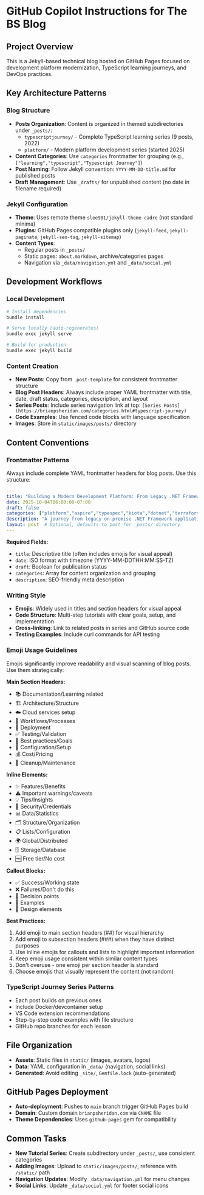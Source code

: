 # GitHub Copilot Instructions for The BS Blog

## Project Overview
This is a Jekyll-based technical blog hosted on GitHub Pages focused on development platform modernization, TypeScript learning journeys, and DevOps practices.

## Key Architecture Patterns

### Blog Structure
- **Posts Organization**: Content is organized in themed subdirectories under `_posts/`:
  - `typescriptjourney/` - Complete TypeScript learning series (9 posts, 2022)
  - `platform/` - Modern platform development series (started 2025)
- **Content Categories**: Use `categories` frontmatter for grouping (e.g., `["learning","typescript","Typescript Journey"]`)
- **Post Naming**: Follow Jekyll convention: `YYYY-MM-DD-title.md` for published posts
- **Draft Management**: Use `_drafts/` for unpublished content (no date in filename required)

### Jekyll Configuration
- **Theme**: Uses remote theme `slee981/jekyll-theme-cadre` (not standard minima)
- **Plugins**: GitHub Pages compatible plugins only (`jekyll-feed`, `jekyll-paginate`, `jekyll-seo-tag`, `jekyll-sitemap`)
- **Content Types**: 
  - Regular posts in `_posts/`
  - Static pages: `about.markdown`, archive/categories pages
  - Navigation via `_data/navigation.yml` and `_data/social.yml`

## Development Workflows

### Local Development
```bash
# Install dependencies
bundle install

# Serve locally (auto-regenerates)
bundle exec jekyll serve

# Build for production
bundle exec jekyll build
```

### Content Creation
- **New Posts**: Copy from `.post-template` for consistent frontmatter structure
- **Blog Post Headers**: Always include proper YAML frontmatter with title, date, draft status, categories, description, and layout
- **Series Posts**: Include series navigation link at top: `[Series Posts](https://brianpsheridan.com/categories.html#typescript-journey)`
- **Code Examples**: Use fenced code blocks with language specification
- **Images**: Store in `static/images/posts/` directory

## Content Conventions

### Frontmatter Patterns
Always include complete YAML frontmatter headers for blog posts. Use this structure:

```yaml
---
title: "Building a Modern Development Platform: From Legacy .NET Framework to Cloud-Native"
date: 2025-10-04T06:00:00-07:00
draft: false
categories: ["platform","aspire","typespec","kiota","dotnet","terraform","modernization","cloud"]
description: "A journey from legacy on-premise .NET Framework applications to a modern, cloud-native platform with standardized tooling, IaC, and developer experience"
layout: post  # Optional, defaults to post for _posts/ directory
---
```

**Required Fields:**
- `title`: Descriptive title (often includes emojis for visual appeal)
- `date`: ISO format with timezone (YYYY-MM-DDTHH:MM:SS-TZ)
- `draft`: Boolean for publication status
- `categories`: Array for content organization and grouping
- `description`: SEO-friendly meta description

### Writing Style
- **Emojis**: Widely used in titles and section headers for visual appeal
- **Code Structure**: Multi-step tutorials with clear goals, setup, and implementation
- **Cross-linking**: Link to related posts in series and GitHub source code
- **Testing Examples**: Include curl commands for API testing

### Emoji Usage Guidelines
Emojis significantly improve readability and visual scanning of blog posts. Use them strategically:

**Main Section Headers:**
- 📚 Documentation/Learning related
- 🏗️ Architecture/Structure
- ☁️ Cloud services setup
- 🔄 Workflows/Processes
- 🚀 Deployment
- ✅ Testing/Validation
- 🎯 Best practices/Goals
- 🔧 Configuration/Setup
- 💰 Cost/Pricing
- 🧹 Cleanup/Maintenance

**Inline Elements:**
- ✨ Features/Benefits
- ⚠️ Important warnings/caveats
- 💡 Tips/Insights
- 🔐 Security/Credentials
- 📊 Data/Statistics
- 🗂️ Structure/Organization
- 📋 Lists/Configuration
- 🌍 Global/Distributed
- 🗄️ Storage/Database
- 🆓 Free tier/No cost

**Callout Blocks:**
- ✅ Success/Working state
- ❌ Failures/Don't do this
- 🤔 Decision points
- 📌 Examples
- 🎨 Design elements

**Best Practices:**
1. Add emoji to main section headers (##) for visual hierarchy
2. Add emoji to subsection headers (###) when they have distinct purposes
3. Use inline emojis for callouts and lists to highlight important information
4. Keep emoji usage consistent within similar content types
5. Don't overuse - one emoji per section header is standard
6. Choose emojis that visually represent the content (not random)

### TypeScript Journey Series Patterns
- Each post builds on previous ones
- Include Docker/devcontainer setup
- VS Code extension recommendations
- Step-by-step code examples with file structure
- GitHub repo branches for each lesson

## File Organization
- **Assets**: Static files in `static/` (images, avatars, logos)
- **Data**: YAML configuration in `_data/` (navigation, social links)
- **Generated**: Avoid editing `_site/`, `Gemfile.lock` (auto-generated)

## GitHub Pages Deployment
- **Auto-deployment**: Pushes to `main` branch trigger GitHub Pages build
- **Domain**: Custom domain `brianpsheridan.com` via `CNAME` file
- **Theme Dependencies**: Uses `github-pages` gem for compatibility

## Common Tasks
- **New Tutorial Series**: Create subdirectory under `_posts/`, use consistent categories
- **Adding Images**: Upload to `static/images/posts/`, reference with `/static/` path
- **Navigation Updates**: Modify `_data/navigation.yml` for menu changes
- **Social Links**: Update `_data/social.yml` for footer social icons